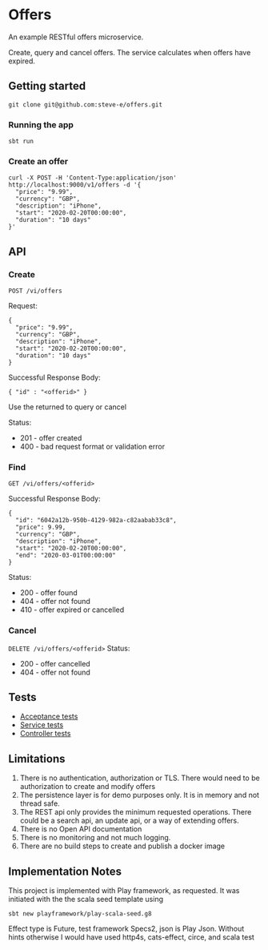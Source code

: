 # Offers
An example RESTful offers microservice.

Create, query and cancel offers. 
The service calculates when offers have expired.

## Getting started
`git clone git@github.com:steve-e/offers.git`

### Running the app
`sbt run`

### Create an offer
```
curl -X POST -H 'Content-Type:application/json'  http://localhost:9000/v1/offers -d '{
  "price": "9.99",
  "currency": "GBP",
  "description": "iPhone",
  "start": "2020-02-20T00:00:00",
  "duration": "10 days"
}'
```

## API

### Create
`POST /vi/offers`

Request:

```
{
  "price": "9.99",
  "currency": "GBP",
  "description": "iPhone",
  "start": "2020-02-20T00:00:00",
  "duration": "10 days"
}
```

Successful Response Body: 

`{ "id" : "<offerid>" }`

Use the returned <offerid> to query or cancel

Status:
* 201 - offer created
* 400 - bad request format or validation error

### Find
`GET /vi/offers/<offerid>`

Successful Response Body: 
```
{
  "id": "6042a12b-950b-4129-982a-c82aabab33c8",
  "price": 9.99,
  "currency": "GBP",
  "description": "iPhone",
  "start": "2020-02-20T00:00:00",
  "end": "2020-03-01T00:00:00"
}
```

Status:
* 200 - offer found
* 404 - offer not found
* 410 - offer expired or cancelled

### Cancel
`DELETE /vi/offers/<offerid>`
Status:
* 200 - offer cancelled
* 404 - offer not found

## Tests
* [Acceptance tests](test/acceptance/OfferAcceptanceSpec.scala)
* [Service tests](test/com/github/stevee/offers/service/OfferServiceSpec.scala)
* [Controller tests](test/com/github/stevee/offers/controllers/OfferControllerSpec.scala)

## Limitations
1. There is no authentication, authorization or TLS. 
There would need to be authorization to create and modify offers
2. The persistence layer is for demo purposes only. 
It is in memory and not thread safe.
3. The REST api only provides the minimum requested operations. 
There could be a search api, an update api, or a way of extending offers.
4. There is no Open API documentation
5. There is no monitoring and not much logging. 
6. There are no build steps to create and publish a docker image


## Implementation Notes
This project is implemented with Play framework, as requested.
It was initiated with the the scala seed template using

`sbt new playframework/play-scala-seed.g8`

Effect type is Future, test framework Specs2, json is Play Json.
Without hints otherwise I would have used http4s, cats-effect, circe, and scala test
